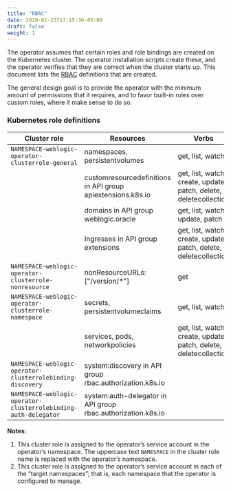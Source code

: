 ```yaml
---
title: "RBAC"
date: 2019-02-23T17:15:36-05:00
draft: false
weight: 1
---
```



The operator assumes that certain roles and role bindings are created on the Kubernetes cluster.  The operator installation scripts create these, and the operator verifies that they are correct when the cluster starts up.  This document lists the [RBAC](https://kubernetes.io/docs/admin/authorization/rbac/) definitions that are created.

The general design goal is to provide the operator with the minimum amount of permissions that it requires, and to favor built-in roles over custom roles, where it make sense to do so.

### Kubernetes role definitions

| Cluster role | Resources | Verbs | Notes |
| --- | --- | --- | --- |
| `NAMESPACE-weblogic-operator-clusterrole-general` |	namespaces, persistentvolumes	| get, list, watch | 1 |
| |	customresourcedefinitions in API group apiextensions.k8s.io	| get, list, watch, create, update, patch, delete, deletecollection	| |
| |	domains in API group weblogic.oracle	| get, list, watch, update, patch	| |
| |	Ingresses in API group extensions	| get, list, watch, create, update, patch, delete, deletecollection	| |
| `NAMESPACE-weblogic-operator-clusterrole-nonresource`	| nonResourceURLs: ["/version/*"]	| get |	1 |
|`NAMESPACE-weblogic-operator-clusterrole-namespace`	| secrets, persistentvolumeclaims	| get, list, watch	| 2 |
| |	services, pods, networkpolicies	| get, list, watch, create, update, patch, delete, deletecollection | |
| `NAMESPACE-weblogic-operator-clusterrolebinding-discovery`	| system:discovery in API group rbac.authorization.k8s.io | |		1 |
| `NAMESPACE-weblogic-operator-clusterrolebinding-auth-delegator`	| system:auth-delegator in API group rbac.authorization.k8s.io	| |	1 |

**Notes**:

1. This cluster role is assigned to the operator’s service account in the operator’s namespace.  The uppercase text `NAMESPACE` in the cluster role name is replaced with the operator’s namespace.
2. This cluster role is assigned to the operator’s service account in each of the “target namespaces”; that is, each namespace that the operator is configured to manage.
